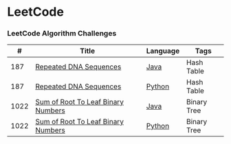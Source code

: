 # LeetCode

### LeetCode Algorithm Challenges
| # | Title | Language | Tags |
|---| ----- | -------- | ---- |
|187|[Repeated DNA Sequences](https://leetcode.com/problems/repeated-dna-sequences/)|[Java](./Java/src/questions/RepeatedDNASequences)|Hash Table|
|187|[Repeated DNA Sequences](https://leetcode.com/problems/repeated-dna-sequences/)|[Python](./Python/questions/RepeatedDNASequences)|Hash Table|
|1022|[Sum of Root To Leaf Binary Numbers](https://leetcode.com/problems/sum-of-root-to-leaf-binary-numbers/)|[Java](./Java/src/questions/SumofRootToLeafBinaryNumbers)|Binary Tree|
|1022|[Sum of Root To Leaf Binary Numbers](https://leetcode.com/problems/sum-of-root-to-leaf-binary-numbers/)|[Python](./Python/questions/SumofRootToLeafBinaryNumbers)|Binary Tree|
